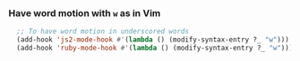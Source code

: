 ### Have word motion with `w` as in Vim


```lisp
  ;; To have word motion in underscored words
  (add-hook 'js2-mode-hook #'(lambda () (modify-syntax-entry ?_ "w")))
  (add-hook 'ruby-mode-hook #'(lambda () (modify-syntax-entry ?_ "w")))
```

